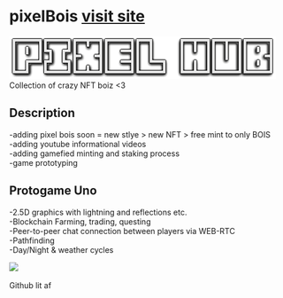 # pixelBois <a href="https://mooodev.github.io/pixelBois/">visit site</a>
<img src="https://raw.githubusercontent.com/mooodev/pixelBois/main/breathtakingSite/logo.png">
Collection of crazy NFT boiz <3


## Description
-adding pixel bois soon = new stlye > new NFT > free mint to only BOIS <br>
-adding youtube informational videos  <br>
-adding gamefied minting and staking process  <br>
-game prototyping  <br>

## Protogame Uno
-2.5D graphics with lightning and reflections etc.<br>
-Blockchain Farming, trading, questing  <br>
-Peer-to-peer chat connection between players via WEB-RTC <br>
-Pathfinding<br>
-Day/Night & weather cycles  <br>

<img src="https://raw.githubusercontent.com/mooodev/pixelBois/main/breathtakingSite/images/cycleGif1.gif">

Github lit af
